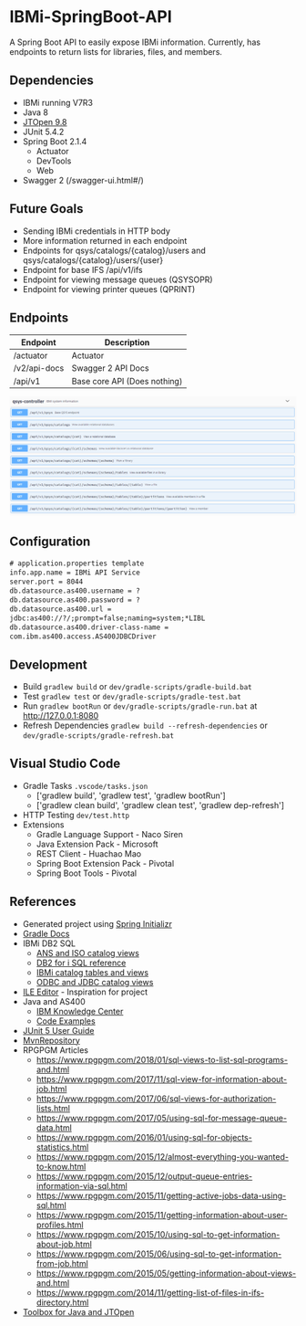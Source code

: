 # IBMi-SpringBoot-API


A Spring Boot API to easily expose IBMi information. Currently, has endpoints to return lists for libraries, files, and members.

## Dependencies
* IBMi running V7R3
* Java 8
* [JTOpen 9.8](http://jt400.sourceforge.net/)
* JUnit 5.4.2
* Spring Boot 2.1.4
  * Actuator
  * DevTools
  * Web
* Swagger 2 (/swagger-ui.html#/)


## Future Goals
* Sending IBMi credentials in HTTP body
* More information returned in each endpoint
* Endpoints for qsys/catalogs/{catalog}/users and qsys/catalogs/{catalog}/users/{user}
* Endpoint for base IFS /api/v1/ifs
* Endpoint for viewing message queues (QSYSOPR)
* Endpoint for viewing printer queues (QPRINT)


## Endpoints
| Endpoint                  | Description                  |
| ------------------------- | ---------------------------- |
| /actuator                 | Actuator                     |
| /v2/api-docs              | Swagger 2 API Docs           |
| /api/v1                   | Base core API (Does nothing) |

[![endpoints](https://github.com/barrettotte/IBMi-SpringBoot-API/blob/master/screenshots/swagger-qsys.PNG)](https://github.com/barrettotte/IBMi-SpringBoot-API/blob/master/screenshots/swagger-qsys.PNG)


## Configuration
```properties
# application.properties template
info.app.name = IBMi API Service
server.port = 8044
db.datasource.as400.username = ?
db.datasource.as400.password = ?
db.datasource.as400.url = jdbc:as400://?/;prompt=false;naming=system;*LIBL
db.datasource.as400.driver-class-name = com.ibm.as400.access.AS400JDBCDriver
```


## Development
* Build ```gradlew build``` or ```dev/gradle-scripts/gradle-build.bat```
* Test ```gradlew test``` or ```dev/gradle-scripts/gradle-test.bat```
* Run ```gradlew bootRun``` or ```dev/gradle-scripts/gradle-run.bat``` at http://127.0.0.1:8080
* Refresh Dependencies ```gradlew build --refresh-dependencies``` or ```dev/gradle-scripts/gradle-refresh.bat```


## Visual Studio Code
* Gradle Tasks ```.vscode/tasks.json```
  * ['gradlew build', 'gradlew test', 'gradlew bootRun']
  * ['gradlew clean build', 'gradlew clean test', 'gradlew dep-refresh']
* HTTP Testing ```dev/test.http```
* Extensions
  * Gradle Language Support - Naco Siren
  * Java Extension Pack - Microsoft
  * REST Client - Huachao Mao
  * Spring Boot Extension Pack - Pivotal
  * Spring Boot Tools - Pivotal


## References
* Generated project using [Spring Initializr](https://start.spring.io/)
* [Gradle Docs](https://docs.gradle.org/current/userguide/userguide.html)
* IBMi DB2 SQL
  * [ANS and ISO catalog views](https://www.ibm.com/support/knowledgecenter/SSAE4W_9.1.0/com.ibm.etools.iseries.langref2.doc/rbafzcatalogans.htm)
  * [DB2 for i SQL reference](https://www.ibm.com/support/knowledgecenter/SSAE4W_9.1.0/com.ibm.etools.iseries.langref2.doc/rbafzintro.htm)
  * [IBMi catalog tables and views](https://www.ibm.com/support/knowledgecenter/SSAE4W_9.1.0/com.ibm.etools.iseries.langref2.doc/rbafzcatalogtbls.htm)
  * [ODBC and JDBC catalog views](https://www.ibm.com/support/knowledgecenter/SSAE4W_9.1.0/com.ibm.etools.iseries.langref2.doc/rbafzcatalogodbc.htm)
* [ILE Editor](https://github.com/worksofbarry/ILEditor) - Inspiration for project
* Java and AS400 
  * [IBM Knowledge Center](https://www.ibm.com/support/knowledgecenter/ssw_ibm_i_71/rzahh/page1.htm)
  * [Code Examples](https://www.programcreek.com/java-api-examples/?api=com.ibm.as400.access.AS400)
* [JUnit 5 User Guide](https://junit.org/junit5/docs/current/user-guide/)
* [MvnRepository](https://mvnrepository.com/)
* RPGPGM Articles
  * https://www.rpgpgm.com/2018/01/sql-views-to-list-sql-programs-and.html
  * https://www.rpgpgm.com/2017/11/sql-view-for-information-about-job.html
  * https://www.rpgpgm.com/2017/06/sql-views-for-authorization-lists.html
  * https://www.rpgpgm.com/2017/05/using-sql-for-message-queue-data.html
  * https://www.rpgpgm.com/2016/01/using-sql-for-objects-statistics.html
  * https://www.rpgpgm.com/2015/12/almost-everything-you-wanted-to-know.html
  * https://www.rpgpgm.com/2015/12/output-queue-entries-information-via-sql.html
  * https://www.rpgpgm.com/2015/11/getting-active-jobs-data-using-sql.html
  * https://www.rpgpgm.com/2015/11/getting-information-about-user-profiles.html
  * https://www.rpgpgm.com/2015/10/using-sql-to-get-information-about-job.html
  * https://www.rpgpgm.com/2015/06/using-sql-to-get-information-from-job.html
  * https://www.rpgpgm.com/2015/05/getting-information-about-views-and.html
  * https://www.rpgpgm.com/2014/11/getting-list-of-files-in-ifs-directory.html
* [Toolbox for Java and JTOpen](https://developer.ibm.com/articles/i-javatoolbox/#toolbox-for-java-introduction)